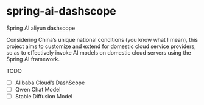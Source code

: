 # spring-ai-dashscope
Spring AI aliyun dashscope

Considering China’s unique national conditions (you know what I mean), this project aims to customize and extend for domestic cloud service providers, so as to effectively invoke AI models on domestic cloud servers using the Spring AI framework.

TODO
-[ ] Alibaba Cloud’s DashScope
-[ ] Qwen Chat Model
-[ ] Stable Diffusion Model 